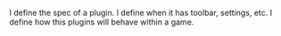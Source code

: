 I define the spec of a plugin. 
I define when it has toolbar, settings, etc. 
I define how this plugins will behave within a game.